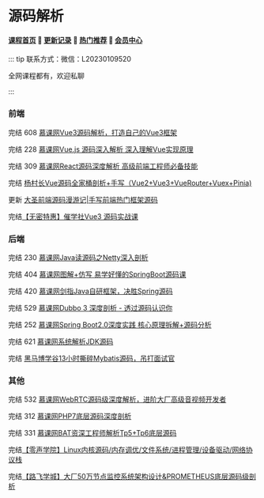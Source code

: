 # 源码解析

#### [**课程首页**](../../README.md) 💖 [**更新记录**](./gxjl-2024.md) 💖 [**热门推荐**](./rmtj.md) 💖 [**会员中心**](./vip.md)

::: tip
联系方式：微信：L20230109520

全网课程都有，欢迎私聊

 

:::

### 前端

完结 608 [慕课网Vue3源码解析，打造自己的Vue3框架](https://coding.imooc.com/class/608.html)

完结 228 [ 慕课网Vue.js 源码深入解析 深入理解Vue实现原理](https://coding.imooc.com/class/228.html)

完结 309 [慕课网React源码深度解析 高级前端工程师必备技能](https://coding.imooc.com/class/309.html)

完结 [杨村长Vue源码全家桶剖析+手写（Vue2+Vue3+VueRouter+Vuex+Pinia)](https://appwhrkrsz84443.pc.xiaoe-tech.com/detail/p_62b4e11be4b0a51feef6bb4f/8)

更新 [大圣前端源码漫游记|手写前端热门框架源码](https://appx496fyc38425.h5.xiaoeknow.com/v1/goods/goods_detail/p_629387e7e4b0cedf38b84f3)

完结[【无密特惠】催学社Vue3 源码实战课](https://appewiejl9g3764.h5.xiaoeknow.com/v1/goods/goods_detail/p_61fb595ce4b0beaee4275e1e)

### 后端

完结 230 [慕课网Java读源码之Netty深入剖析](https://coding.imooc.com/class/230.html)

完结 404 [慕课网图解+仿写 易学好懂的SpringBoot源码课](https://coding.imooc.com/class/404.html)

完结 420 [慕课网剑指Java自研框架，决胜Spring源码](https://coding.imooc.com/class/420.html)

完结 529 [慕课网Dubbo 3 深度剖析 - 透过源码认识你](https://coding.imooc.com/class/529.html)

完结 252 [慕课网Spring Boot2.0深度实践 核心原理拆解+源码分析](https://coding.imooc.com/class/252.html)

完结 621 [慕课网系统解析JDK源码](https://coding.imooc.com/class/621.html)

完结 [黑马博学谷13小时撕碎Mybatis源码，吊打面试官](https://www.boxuegu.com/course/detail-5258.html)

### 其他

完结 532 [慕课网WebRTC源码级深度解析，进阶大厂高级音视频开发者](https://coding.imooc.com/class/532.html)

完结 312 [慕课网PHP7底层源码深度剖析](https://coding.imooc.com/class/312.html)

完结 331 [慕课网BAT资深工程师解析Tp5+Tp6底层源码](https://coding.imooc.com/class/331.html)

完结[【零声学院】Linux内核源码/内存调优/文件系统/进程管理/设备驱动/网络协议栈](https://ke.qq.com/course/3294666)

完结[【路飞学城】大厂50万节点监控系统架构设计&PROMETHEUS底层源码级剖析](https://www.luffycity.com/light-course)

